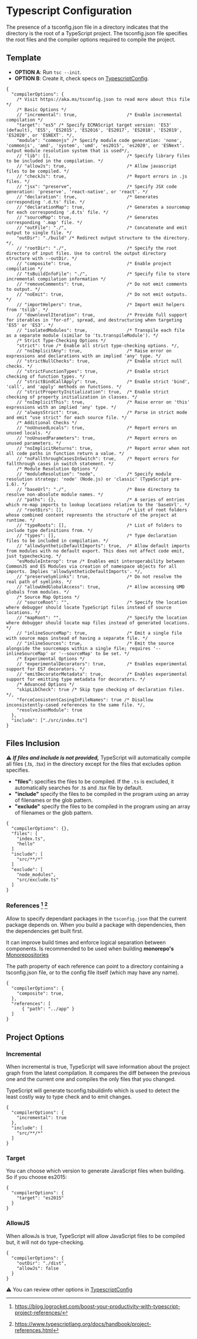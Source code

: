# Typescript Configuration

The presence of a tsconfig.json file in a directory indicates that the directory is the root of a TypeScript project. The tsconfig.json file specifies the root files and the compiler options required to compile the project.

## Template
- **OPTION A**: Run `tsc --init`.
- **OPTION B**: Create it, check specs on [TypescriptConfig](https://javascript.plainenglish.io/typescript-configuration-options-tsconfig-json-561d4a2ad4b).

```
{
  "compilerOptions": {
    /* Visit https://aka.ms/tsconfig.json to read more about this file */
    /* Basic Options */
    // "incremental": true,                   /* Enable incremental compilation */
    "target": "es5" /* Specify ECMAScript target version: 'ES3' (default), 'ES5', 'ES2015', 'ES2016', 'ES2017', 'ES2018', 'ES2019', 'ES2020', or 'ESNEXT'. */,
    "module": "commonjs" /* Specify module code generation: 'none', 'commonjs', 'amd', 'system', 'umd', 'es2015', 'es2020', or 'ESNext'. output module resolution system that is used*/,
    // "lib": [],                             /* Specify library files to be included in the compilation. */
    // "allowJs": true,                       /* Allow javascript files to be compiled. */
    // "checkJs": true,                       /* Report errors in .js files. */
    // "jsx": "preserve",                     /* Specify JSX code generation: 'preserve', 'react-native', or 'react'. */
    // "declaration": true,                   /* Generates corresponding '.d.ts' file. */
    // "declarationMap": true,                /* Generates a sourcemap for each corresponding '.d.ts' file. */
    // "sourceMap": true,                     /* Generates corresponding '.map' file. */
    // "outFile": "./",                       /* Concatenate and emit output to single file. */
    "outDir": "./build" /* Redirect output structure to the directory. */,
    // "rootDir": "./",                       /* Specify the root directory of input files. Use to control the output directory structure with --outDir. */
    // "composite": true,                     /* Enable project compilation */
    // "tsBuildInfoFile": "./",               /* Specify file to store incremental compilation information */
    // "removeComments": true,                /* Do not emit comments to output. */
    // "noEmit": true,                        /* Do not emit outputs. */
    // "importHelpers": true,                 /* Import emit helpers from 'tslib'. */
    // "downlevelIteration": true,            /* Provide full support for iterables in 'for-of', spread, and destructuring when targeting 'ES5' or 'ES3'. */
    // "isolatedModules": true,               /* Transpile each file as a separate module (similar to 'ts.transpileModule'). */
    /* Strict Type-Checking Options */
    "strict": true /* Enable all strict type-checking options. */,
    // "noImplicitAny": true,                 /* Raise error on expressions and declarations with an implied 'any' type. */
    // "strictNullChecks": true,              /* Enable strict null checks. */
    // "strictFunctionTypes": true,           /* Enable strict checking of function types. */
    // "strictBindCallApply": true,           /* Enable strict 'bind', 'call', and 'apply' methods on functions. */
    // "strictPropertyInitialization": true,  /* Enable strict checking of property initialization in classes. */
    // "noImplicitThis": true,                /* Raise error on 'this' expressions with an implied 'any' type. */
    // "alwaysStrict": true,                  /* Parse in strict mode and emit "use strict" for each source file. */
    /* Additional Checks */
    // "noUnusedLocals": true,                /* Report errors on unused locals. */
    // "noUnusedParameters": true,            /* Report errors on unused parameters. */
    // "noImplicitReturns": true,             /* Report error when not all code paths in function return a value. */
    // "noFallthroughCasesInSwitch": true,    /* Report errors for fallthrough cases in switch statement. */
    /* Module Resolution Options */
    // "moduleResolution": "node",            /* Specify module resolution strategy: 'node' (Node.js) or 'classic' (TypeScript pre-1.6). */
    // "baseUrl": "./",                       /* Base directory to resolve non-absolute module names. */
    // "paths": {},                           /* A series of entries which re-map imports to lookup locations relative to the 'baseUrl'. */
    // "rootDirs": [],                        /* List of root folders whose combined content represents the structure of the project at runtime. */
    // "typeRoots": [],                       /* List of folders to include type definitions from. */
    // "types": [],                           /* Type declaration files to be included in compilation. */
    // "allowSyntheticDefaultImports": true,  /* Allow default imports from modules with no default export. This does not affect code emit, just typechecking. */
    "esModuleInterop": true /* Enables emit interoperability between CommonJS and ES Modules via creation of namespace objects for all imports. Implies 'allowSyntheticDefaultImports'. */,
    // "preserveSymlinks": true,              /* Do not resolve the real path of symlinks. */
    // "allowUmdGlobalAccess": true,          /* Allow accessing UMD globals from modules. */
    /* Source Map Options */
    // "sourceRoot": "",                      /* Specify the location where debugger should locate TypeScript files instead of source locations. */
    // "mapRoot": "",                         /* Specify the location where debugger should locate map files instead of generated locations. */
    // "inlineSourceMap": true,               /* Emit a single file with source maps instead of having a separate file. */
    // "inlineSources": true,                 /* Emit the source alongside the sourcemaps within a single file; requires '--inlineSourceMap' or '--sourceMap' to be set. */
    /* Experimental Options */
    // "experimentalDecorators": true,        /* Enables experimental support for ES7 decorators. */
    // "emitDecoratorMetadata": true,         /* Enables experimental support for emitting type metadata for decorators. */
    /* Advanced Options */
    "skipLibCheck": true /* Skip type checking of declaration files. */,
    "forceConsistentCasingInFileNames": true /* Disallow inconsistently-cased references to the same file. */,
    "resolveJsonModule": true
  },
  "include": ["./src/index.ts"]
}
```

## Files Inclusion
:warning: ***If files and include is not provided,*** TypeScript will automatically compile all files (.ts, .tsx) in the directory except for the files that excludes option specifies.

- **"files":** specifies the files to be compiled. If the `.ts` is excluded, it automatically searches for .ts and .tsx file by default.
- **"include"** specify the files to be compiled in the program using an array of filenames or the glob pattern.
- **"exclude"** specify the files to be compiled in the program using an array of filenames or the glob pattern.
````
{
  "compilerOptions": {},
  "files": [
    "index.ts",
    "hello"
  ]
  "include": [
    "src/**/*"
  ]
  "exclude": [
    "node_modules",
    "src/exclude.ts"
  ]
}
````

### References [^1] [^2]

Allow to specify dependant packages in the `tsconfig.json` that the current package depends on. When you build a package with dependencies, then the dependencies get built first.

It can improve build times and enforce logical separation between components. Is recommended to be used when building **monorepo's** [Monorepositories](../Project%20Structure/Projects_File_Structure.md)

The path property of each reference can point to a directory containing a tsconfig.json file, or to the config file itself (which may have any name).
````
{
  "compilerOptions": {
    "composite": true,
  },
  "references": [
      { "path": "../app" }
  ]
}
````

## Project Options
### Incremental
When incremental is true, TypeScript will save information about the project graph from the latest compilation. It compares the diff between the previous one and the current one and compiles the only files that you changed. 

TypeScript will generate tsconfig.tsbuildinfo which is used to detect the least costly way to type check and to emit changes.
```
{
  "compilerOptions": {
    "incremental": true
  },
  "include": [
    "src/**/*"
  ]
}
```
### Target
You can choose which version to generate JavaScript files when building. So if you choose es2015:
```
{
  "compilerOptions": {
    "target": "es2015"
  }
}
```
### AllowJS
When allowJs is true, TypeScript will allow JavaScript files to be compiled but, it will not do type-checking.
```
{
  "compilerOptions": {
    "outDir": "./dist",
    "allowJs": false
  }
}
```

:warning: You can review other options in [TypescriptConfig](https://javascript.plainenglish.io/typescript-configuration-options-tsconfig-json-561d4a2ad4b)

[^1]: https://blog.logrocket.com/boost-your-productivity-with-typescript-project-references/
[^2]: https://www.typescriptlang.org/docs/handbook/project-references.html
